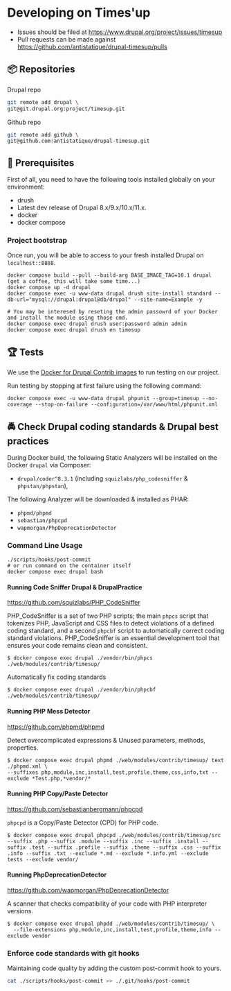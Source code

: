 # Developing on Times'up

* Issues should be filed at
https://www.drupal.org/project/issues/timesup
* Pull requests can be made against
https://github.com/antistatique/drupal-timesup/pulls

## 📦 Repositories

Drupal repo

  ```bash
  git remote add drupal \
  git@git.drupal.org:project/timesup.git
  ```

Github repo

  ```bash
  git remote add github \
  git@github.com:antistatique/drupal-timesup.git
  ```

## 🔧 Prerequisites

First of all, you need to have the following tools installed globally
on your environment:

  * drush
  * Latest dev release of Drupal 8.x/9.x/10.x/11.x.
  * docker
  * docker compose

### Project bootstrap

Once run, you will be able to access to your fresh installed Drupal on `localhost::8888`.

    docker compose build --pull --build-arg BASE_IMAGE_TAG=10.1 drupal
    (get a coffee, this will take some time...)
    docker compose up -d drupal
    docker compose exec -u www-data drupal drush site-install standard --db-url="mysql://drupal:drupal@db/drupal" --site-name=Example -y

    # You may be interesed by reseting the admin passowrd of your Docker and install the module using those cmd.
    docker compose exec drupal drush user:password admin admin
    docker compose exec drupal drush en timesup

## 🏆 Tests

We use the [Docker for Drupal Contrib images](https://hub.docker.com/r/wengerk/drupal-for-contrib) to run testing on our project.

Run testing by stopping at first failure using the following command:

    docker compose exec -u www-data drupal phpunit --group=timesup --no-coverage --stop-on-failure --configuration=/var/www/html/phpunit.xml

## 🚔 Check Drupal coding standards & Drupal best practices

During Docker build, the following Static Analyzers will be installed on the Docker `drupal` via Composer:

- `drupal/coder^8.3.1`  (including `squizlabs/php_codesniffer` & `phpstan/phpstan`),

The following Analyzer will be downloaded & installed as PHAR:

- `phpmd/phpmd`
- `sebastian/phpcpd`
- `wapmorgan/PhpDeprecationDetector`

### Command Line Usage

    ./scripts/hooks/post-commit
    # or run command on the container itself
    docker compose exec drupal bash

#### Running Code Sniffer Drupal & DrupalPractice

https://github.com/squizlabs/PHP_CodeSniffer

PHP_CodeSniffer is a set of two PHP scripts; the main `phpcs` script that tokenizes PHP, JavaScript and CSS files to
detect violations of a defined coding standard, and a second `phpcbf` script to automatically correct coding standard
violations.
PHP_CodeSniffer is an essential development tool that ensures your code remains clean and consistent.

  ```
  $ docker compose exec drupal ./vendor/bin/phpcs ./web/modules/contrib/timesup/
  ```

Automatically fix coding standards

  ```
  $ docker compose exec drupal ./vendor/bin/phpcbf ./web/modules/contrib/timesup/
  ```

#### Running PHP Mess Detector

https://github.com/phpmd/phpmd

Detect overcomplicated expressions & Unused parameters, methods, properties.

  ```
  $ docker compose exec drupal phpmd ./web/modules/contrib/timesup/ text ./phpmd.xml \
  --suffixes php,module,inc,install,test,profile,theme,css,info,txt --exclude *Test.php,*vendor/*
  ```

#### Running PHP Copy/Paste Detector

https://github.com/sebastianbergmann/phpcpd

`phpcpd` is a Copy/Paste Detector (CPD) for PHP code.

  ```
  $ docker compose exec drupal phpcpd ./web/modules/contrib/timesup/src --suffix .php --suffix .module --suffix .inc --suffix .install --suffix .test --suffix .profile --suffix .theme --suffix .css --suffix .info --suffix .txt --exclude *.md --exclude *.info.yml --exclude tests --exclude vendor/
  ```

#### Running PhpDeprecationDetector

https://github.com/wapmorgan/PhpDeprecationDetector

A scanner that checks compatibility of your code with PHP interpreter versions.

  ```
  $ docker compose exec drupal phpdd ./web/modules/contrib/timesup/ \
    --file-extensions php,module,inc,install,test,profile,theme,info --exclude vendor
  ```

### Enforce code standards with git hooks

Maintaining code quality by adding the custom post-commit hook to yours.

  ```bash
  cat ./scripts/hooks/post-commit >> ./.git/hooks/post-commit
  ```
